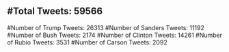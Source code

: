 #Total Tweets: 59566 
---
#Number of Trump Tweets: 26313
#Number of Sanders Tweets: 11192
#Number of Bush Tweets: 2174
#Number of Clinton Tweets: 14261
#Number of Rubio Tweets: 3531
#Number of Carson Tweets: 2092